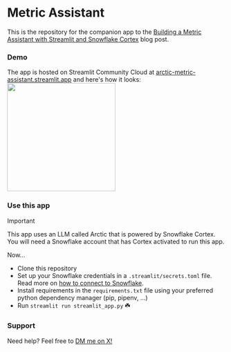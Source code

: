# Metric Assistant

This is the repository for the companion app to the [Building a Metric Assistant with Streamlit and Snowflake Cortex](https://medium.com/snowflake/building-a-metric-assistant-with-streamlit-and-snowflake-cortex-5ae3fdf0b017) blog post.

### Demo

The app is hosted on Streamlit Community Cloud at [arctic-metric-assistant.streamlit.app](https://arctic-metric-assistant.streamlit.app) and here's how it looks:
<img width="250px" src="https://github.com/user-attachments/assets/8f736cdf-3c0a-4f18-a2ce-5314ee8f1cb8">

### Use this app

> [!IMPORTANT]  
> This app uses an LLM called Arctic that is powered by Snowflake Cortex. You will need a Snowflake account that has Cortex activated to run this app.

Now...
- Clone this repository
- Set up your Snowflake credentials in a `.streamlit/secrets.toml` file. Read more on [how to connect to Snowflake](https://docs.streamlit.io/develop/tutorials/databases/snowflake#add-connection-parameters-to-your-local-app-secrets).
- Install requirements in the `requirements.txt` file using your preferred python dependency manager (pip, pipenv, ...)
- Run `streamlit run streamlit_app.py` ☘️
   
### Support
Need help? Feel free to [DM me on X!](https://x.com/arnaudmiribel)
